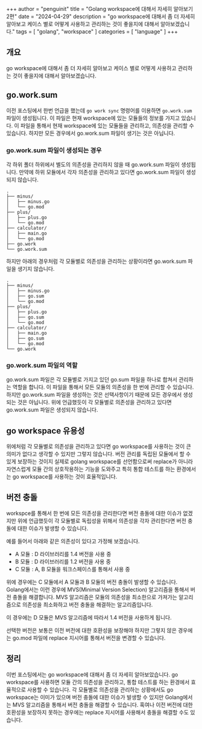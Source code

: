 +++
author = "penguinit"
title = "Golang workspace에 대해서 자세히 알아보기 2편"
date = "2024-04-29"
description = "go workspace에 대해서 좀 더 자세히 알아보고 케이스 별로 어떻게 사용하고 관리하는 것이 좋을지에 대해서 알아보겠습니다."
tags = [
"golang", "workspace"
]
categories = [
"language"
]
+++

## 개요
go workspace에 대해서 좀 더 자세히 알아보고 케이스 별로 어떻게 사용하고 관리하는 것이 좋을지에 대해서 알아보겠습니다.

## go.work.sum
이전 포스팅에서 한번 언급을 했는데 `go work sync` 명령어를 이용하면 `go.work.sum` 파일이 생성됩니다. 이 파일은 현재 workspace에 있는 모듈들의 정보를 가지고 있습니다. 이 파일을 통해서 현재 workspace에 있는 모듈들을 관리하고, 의존성을 관리할 수 있습니다. 하지만 모든 경우에서 go.work.sum 파일이 생기는 것은 아닙니다. 

### go.work.sum 파일이 생성되는 경우
각 하위 폴더 하위에서 별도의 의존성을 관리하지 않을 때 go.work.sum 파일이 생성됩니다. 만약에 하위 모듈에서 각자 의존성을 관리하고 있다면 go.work.sum 파일이 생성되지 않습니다.

```
.
├── minus/
│   ├── minus.go
│   └── go.mod
├── plus/
│   ├── plus.go
│   └── go.mod
├── calculator/
│   ├── main.go
│   └── go.mod
├── go.work
└── go.work.sum
```

하지만 아래의 경우처럼 각 모듈별로 의존성을 관리하는 상황이라면 go.work.sum 파일을 생기지 않습니다.

```
.
├── minus/
│   ├── minus.go
│   ├── go.sum
│   └── go.mod
├── plus/
│   ├── plus.go
│   ├── go.sum
│   └── go.mod
├── calculator/
│   ├── main.go
│   ├── go.sum
│   └── go.mod
└── go.work
```

### go.work.sum 파일의 역할
go.work.sum 파일은 각 모듈별로 가지고 있던 go.sum 파일을 하나로 합쳐서 관리하는 역할을 합니다. 이 파일을 통해서 모든 모듈의 의존성을 한 번에 관리할 수 있습니다.
하지만 go.work.sum 파일을 생성하는 것은 선택사항이기 때문에 모든 경우에서 생성되는 것은 아닙니다. 위에 언급했듯이 각 모듈별로 의존성을 관리하고 있다면 go.work.sum 파일은 생성되지 않습니다.

## go workspace 유용성
위에처럼 각 모듈별로 의존성을 관리하고 있다면 go workspace를 사용하는 것이 큰 의미가 없다고 생각할 수 있지만 그렇지 않습니다. 버전 관리를 독립된 모듈에서 할 수 있게 보장하는 것이지 실제로 golang workspace를 선언함으로써 replace가 아니라 자연스럽게 모듈 간의 상호작용하는 기능을 도와주고 특히 통합 테스트를 하는 환경에서는 go workspace를 사용하는 것이 효율적입니다.

## 버전 충돌
workspce를 통해서 한 번에 모든 의존성을 관리한다면 버전 충돌에 대한 이슈가 없겠지만 위에 언급했듯이 각 모듈별로 독립성을 위해서 의존성을 각자 관리한다면 버전 충돌에 대한 이슈가 발생할 수 있습니다.

예를 들어서 아래와 같은 의존성이 있다고 가정해 보겠습니다. 

- A 모듈 : D 라이브러리를 1.4 버전을 사용 중
- B 모듈 : D 라이브러리를 1.2 버전을 사용 중 
- C 모듈 : A, B 모듈을 워크스페이스를 통해서 사용 중

위에 경우에는 C 모듈에서 A 모듈과 B 모듈의 버전 충돌이 발생할 수 있습니다. Golang에서는 이런 경우에 MVS(Minimal Version Selection) 알고리즘을 통해서 버전 충돌을 해결합니다. 
MVS 알고리즘은 모듈의 의존성을 최소한으로 가져가는 알고리즘으로 의존성을 최소화하고 버전 충돌을 해결하는 알고리즘입니다.

이 경우에는 D 모듈은 MVS 알고리즘에 따라서 1.4 버전을 사용하게 됩니다.

선택한 버전은 보통은 이전 버전에 대한 호환성을 보장해야 하지만 그렇지 않은 경우에는 go.mod 파일에 replace 지시어를 통해서 버전을 변경할 수 있습니다.

## 정리
이번 포스팅에서는 go workspace에 대해서 좀 더 자세히 알아보았습니다. go workspace를 사용하면 모듈 간의 의존성을 관리하고, 통합 테스트를 하는 환경에서 효율적으로 사용할 수 있습니다. 각 모듈별로 의존성을 관리하는 상황에서도 go workspace는 이미가 있으며 버전 충돌에 대한 이슈가 발생할 수 있지만 Golang에서는 MVS 알고리즘을 통해서 버전 충돌을 해결할 수 있습니다.
혹여나 이전 버전에 대한 호환성을 보장하지 못하는 경우에는 replace 지시어를 사용해서 충돌을 해결할 수도 있습니다.


